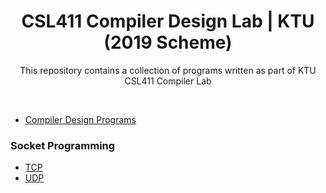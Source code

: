 <h1 align="center">CSL411 Compiler Design Lab | KTU (2019 Scheme) </h1>
<div align="center">
  <p>This repository contains a collection of programs written as part of KTU CSL411 Compiler Lab </p>
</div>
<br>

- [Compiler Design Programs](/Networking%20Commands/read.md/)

### Socket Programming
 - [TCP](TCP)
 - [UDP](UDP)
